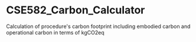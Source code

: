 # CSE582_Carbon_Calculator
Calculation of procedure's carbon footprint including embodied carbon and operational carbon in terms of kgCO2eq
